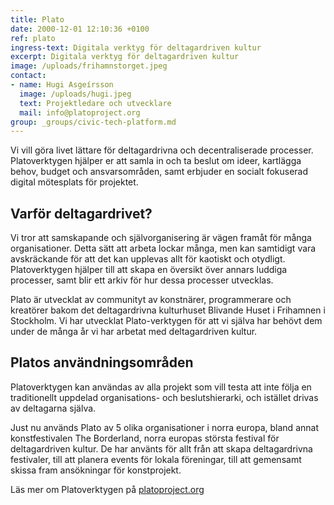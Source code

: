 ```yaml
---
title: Plato
date: 2000-12-01 12:10:36 +0100
ref: plato
ingress-text: Digitala verktyg för deltagardriven kultur
excerpt: Digitala verktyg för deltagardriven kultur
image: /uploads/frihamnstorget.jpeg
contact:
- name: Hugi Asgeírsson
  image: /uploads/hugi.jpeg
  text: Projektledare och utvecklare
  mail: info@platoproject.org
group: _groups/civic-tech-platform.md
---
```


Vi vill göra livet lättare för deltagardrivna och decentraliserade processer. Platoverktygen hjälper er att samla in och ta beslut om ideer, kartlägga behov, budget och ansvarsområden, samt erbjuder en socialt fokuserad digital mötesplats för projektet.

## Varför deltagardrivet?

Vi tror att samskapande och självorganisering är vägen framåt för många organisationer. Detta sätt att arbeta lockar många, men kan samtidigt vara avskräckande för att det kan upplevas allt för kaotiskt och otydligt. Platoverktygen hjälper till att skapa en översikt över annars luddiga processer, samt blir ett arkiv för hur dessa processer utvecklas.

Plato är utvecklat av communityt av konstnärer, programmerare och kreatörer bakom det deltagardrivna kulturhuset Blivande Huset i Frihamnen i Stockholm. Vi har utvecklat Plato-verktygen för att vi själva har behövt dem under de många år vi har arbetat med deltagardriven kultur.

## Platos användningsområden

Platoverktygen kan användas av alla projekt som vill testa att inte följa en traditionellt uppdelad organisations- och beslutshierarki, och istället drivas av deltagarna själva.

Just nu används Plato av 5 olika organisationer i norra europa, bland annat konstfestivalen The Borderland, norra europas största festival för deltagardriven kultur. De har använts för allt från att skapa deltagardrivna festivaler, till att planera events för lokala föreningar, till att gemensamt skissa fram ansökningar för konstprojekt.

Läs mer om Platoverktygen på [platoproject.org](https://www.platoproject.org/)
